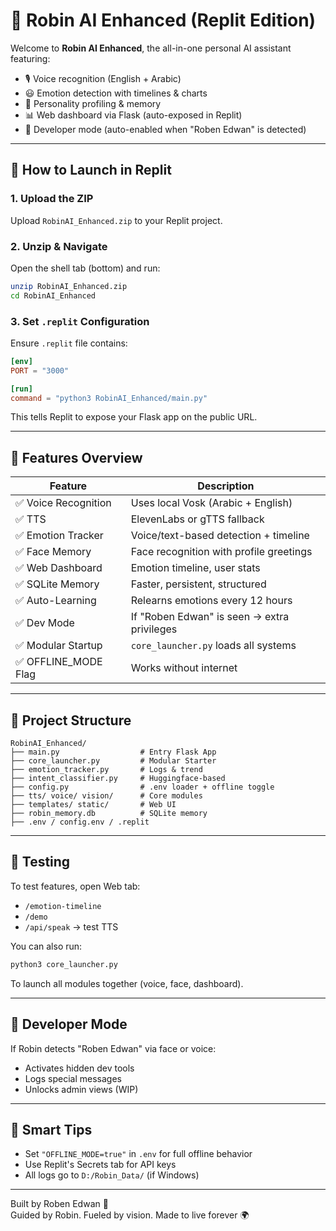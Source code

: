 
# 🤖 Robin AI Enhanced (Replit Edition)

Welcome to **Robin AI Enhanced**, the all-in-one personal AI assistant featuring:
- 🎙️ Voice recognition (English + Arabic)
- 😃 Emotion detection with timelines & charts
- 🧠 Personality profiling & memory
- 📊 Web dashboard via Flask (auto-exposed in Replit)
- 🧬 Developer mode (auto-enabled when "Roben Edwan" is detected)

---

## 🚀 How to Launch in Replit

### 1. Upload the ZIP
Upload `RobinAI_Enhanced.zip` to your Replit project.

### 2. Unzip & Navigate
Open the shell tab (bottom) and run:

```bash
unzip RobinAI_Enhanced.zip
cd RobinAI_Enhanced
```

### 3. Set `.replit` Configuration

Ensure `.replit` file contains:

```toml
[env]
PORT = "3000"

[run]
command = "python3 RobinAI_Enhanced/main.py"
```

This tells Replit to expose your Flask app on the public URL.

---

## 🧠 Features Overview

| Feature | Description |
|--------|-------------|
| ✅ Voice Recognition | Uses local Vosk (Arabic + English) |
| ✅ TTS | ElevenLabs or gTTS fallback |
| ✅ Emotion Tracker | Voice/text-based detection + timeline |
| ✅ Face Memory | Face recognition with profile greetings |
| ✅ Web Dashboard | Emotion timeline, user stats |
| ✅ SQLite Memory | Faster, persistent, structured |
| ✅ Auto-Learning | Relearns emotions every 12 hours |
| ✅ Dev Mode | If "Roben Edwan" is seen → extra privileges |
| ✅ Modular Startup | `core_launcher.py` loads all systems |
| ✅ OFFLINE_MODE Flag | Works without internet |

---

## 📂 Project Structure

```
RobinAI_Enhanced/
├── main.py                  # Entry Flask App
├── core_launcher.py         # Modular Starter
├── emotion_tracker.py       # Logs & trend
├── intent_classifier.py     # Huggingface-based
├── config.py                # .env loader + offline toggle
├── tts/ voice/ vision/      # Core modules
├── templates/ static/       # Web UI
├── robin_memory.db          # SQLite memory
├── .env / config.env / .replit
```

---

## 🧪 Testing

To test features, open Web tab:
- `/emotion-timeline`
- `/demo`
- `/api/speak` → test TTS

You can also run:

```bash
python3 core_launcher.py
```

To launch all modules together (voice, face, dashboard).

---

## 🔐 Developer Mode

If Robin detects "Roben Edwan" via face or voice:
- Activates hidden dev tools
- Logs special messages
- Unlocks admin views (WIP)

---

## 🧠 Smart Tips

- Set `"OFFLINE_MODE=true"` in `.env` for full offline behavior
- Use Replit's Secrets tab for API keys
- All logs go to `D:/Robin_Data/` (if Windows)

---

Built by Roben Edwan 👑  
Guided by Robin. Fueled by vision. Made to live forever 🌍
